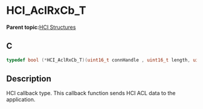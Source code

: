 # HCI\_AclRxCb\_T

**Parent topic:**[HCI Structures](GUID-6925ABFD-2A3F-49F2-ACA3-81D4320D85AC.md)

## C

```c
typedef bool (*HCI_AclRxCb_T)(uint16_t connHandle , uint16_t length, uint8_t *p_packet);
```

## Description

HCI callback type. This callback function sends HCI ACL data to the application.

